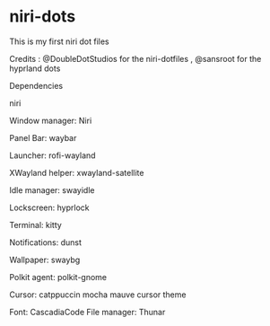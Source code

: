 # niri-dots
This is my first niri dot files

Credits :  @DoubleDotStudios for the niri-dotfiles , @sansroot for the hyprland dots

Dependencies

niri

Window manager: Niri

Panel Bar: waybar

Launcher: rofi-wayland

XWayland helper: xwayland-satellite

Idle manager: swayidle

Lockscreen: hyprlock

Terminal: kitty

Notifications: dunst

Wallpaper: swaybg

Polkit agent: polkit-gnome

Cursor: catppuccin mocha mauve cursor theme

Font: CascadiaCode
File manager: Thunar

